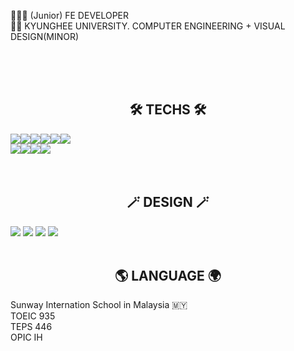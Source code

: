 👩🏼‍💻 (Junior) FE DEVELOPER<br>
👩‍🎓 KYUNGHEE UNIVERSITY. COMPUTER ENGINEERING + VISUAL DESIGN(MINOR)

<br><br><br>


<h2 style="text-align:center"> 🛠 TECHS 🛠 </h2>
<div style="display: flex">
<img src="https://img.shields.io/badge/Python-3766AB?style=flat-square&logo=Python&logoColor=white"/> 
<img src="https://img.shields.io/badge/C++-00599C?style=flat-square&logo=C%2B%2b&logoColor=white"/> 
<img src="https://img.shields.io/badge/HTML-E34F26?style=flat-square&logo=HTML5&logoColor=white"/> 
<img src="https://img.shields.io/badge/CSS-1572B6?style=flat-square&logo=CSS3&logoColor=white"/> 
<img src="https://img.shields.io/badge/SASS-CC6699?style=flat-square&logo=Sass&logoColor=white"/> 
<img src="https://img.shields.io/badge/JavaScript-F7DF1E?style=flat-square&logo=JavaScript&logoColor=white"/> 
</div>
<div style="display: flex">
<img src="https://img.shields.io/badge/Vue.js-4FC08D?style=flat-square&logo=Vue.js&logoColor=white"/> 
<img src="https://img.shields.io/badge/Vuetify-1867C0?style=flat-square&logo=Vuetify&logoColor=white"/> 
<img src="https://img.shields.io/badge/Webpack-8DD6F9?style=flat-square&logo=Webpack&logoColor=white"/> 
<img src="https://img.shields.io/badge/gulp-CF4647?style=flat-square&logo=gulp&logoColor=white"/>
</div>
<br><br>
<h2 style="text-align:center"> 🪄 DESIGN 🪄 </h2>
<img src="https://img.shields.io/badge/Illustrator-#FF9A00?style=flat-square&logoColor=white"/> 
<img src="https://img.shields.io/badge/Photoshop-#31A8FF?style=flat-square&logoColor=white"/> 
<img src="https://img.shields.io/badge/Indesign-#FF3366?style=flat-square&logoColor=white"/> 
<img src="https://img.shields.io/badge/XD-#FF61F6?style=flat-square&logoColor=white"/> 
<br><br>
<h2 style="text-align:center"> 🌎 LANGUAGE 🌍 </h2>
<div>Sunway Internation School in Malaysia 🇲🇾 </div>
<div>TOEIC 935</div>
<div>TEPS 446</div>
<div>OPIC IH</div>
